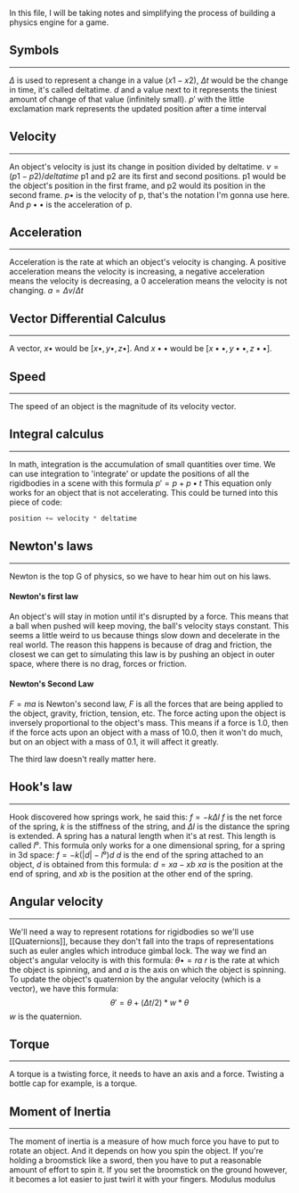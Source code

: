 In this file, I will be taking notes and simplifying the process of building a physics engine for a game.
## Symbols
---
$Δ$  is used to represent a change in a value ($x1 - x2$), $Δt$ would be the change in time, it's called deltatime.
$d$ and a value next to it represents the tiniest amount of change of that value (infinitely small).
$p′$ with the little exclamation mark represents the updated position after a time interval
## Velocity
---
An object's velocity is just its change in position divided by deltatime.
$v = (p1 - p2) / deltatime$
p1 and p2 are its first and second positions. p1 would be the object's position in the first frame, and p2 would its position in the second frame.
$p•$ is the velocity of p, that's the notation I'm gonna use here.
And $p••$ is the acceleration of p.
## Acceleration
---
Acceleration is the rate at which an object's velocity is changing. A positive acceleration means the velocity is increasing, a negative acceleration means the velocity is decreasing, a 0 acceleration means the velocity is not changing.
$a = Δv / Δt$ 
## Vector Differential Calculus
---
A vector, $x•$ would be $[x•, y•, z•]$. And $x••$ would be $[x••, y••, z••]$. 
## Speed
---
The speed of an object is the magnitude of its velocity vector. 
## Integral calculus
---
In math, integration is the accumulation of small quantities over time. We can use integration to 'integrate' or update the positions of all the rigidbodies in a scene with this formula
$p′ = p + p•t$
This equation only works for an object that is not accelerating. This could be turned into this piece of code:

```cpp
position += velocity * deltatime
```
## Newton's laws
---
Newton is the top G of physics, so we have to hear him out on his laws.
#### Newton's first law

An object's will stay in motion until it's disrupted by a force.
This means that a ball when pushed will keep moving, the ball's velocity stays constant.
This seems a little weird to us because things slow down and decelerate in the real world.
The reason this happens is because of drag and friction, the closest we can get to simulating this law is by pushing an object in outer space, where there is no drag, forces or friction.
#### Newton's Second Law

$F = ma$ is Newton's second law, $F$ is all the forces that are being applied to the object, gravity, friction, tension, etc. The force acting upon the object is inversely proportional to the object's mass.
This means if a force is 1.0, then if the force acts upon an object with a mass of 10.0, then it won't do much, but on an object with a mass of 0.1, it will affect it greatly.

The third law doesn't really matter here.
## Hook's law
---
Hook discovered how springs work, he said this:
$f = -kΔl$
$f$ is the net force of the spring, $k$ is the stiffness of the string, and $Δl$ is the distance the spring is extended. A spring has a natural length when it's at rest. This length is called $l⁰$.
This formula only works for a one dimensional spring, for a spring in 3d space:
$f = -k(|d| - l⁰)d$
$d$ is the end of the spring attached to an object, $d$ is obtained from this formula:
$d = xa - xb$
$xa$ is the position at the end of spring, and $xb$ is the position at the other end of the spring.
## Angular velocity
---
We'll need a way to represent rotations for rigidbodies so we'll use [[Quaternions]], because they don't fall into the traps of representations such as euler angles which introduce gimbal lock.
The way we find an object's angular velocity is with this formula:
$θ• = ra$
$r$ is the rate at which the object is spinning, and and $a$ is the axis on which the object is spinning.
To update the object's quaternion by the angular velocity (which is a vector), we have this formula:
$$θ′ = θ + (Δt / 2) * w * θ$$
$w$ is the quaternion.
## Torque
---
A torque is a twisting force, it needs to have an axis and a force.
Twisting a bottle cap for example, is a torque.
## Moment of Inertia
---
The moment of inertia is a measure of how much force you have to put to rotate an object.
And it depends on how you spin the object. If you're holding a broomstick like a sword, then you have to put a reasonable amount of effort to spin it. If you set the broomstick on the ground however, it becomes a lot easier to just twirl it with your fingers. Modulus modulus